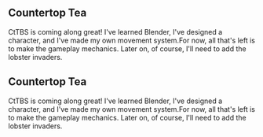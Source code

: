 ## Countertop Tea

CtTBS is coming along great! I've learned Blender, I've designed a character, and I've made my own movement system.For now, all that's left is to make the gameplay mechanics. Later on, of course, I'll need to add the lobster invaders.

## Countertop Tea

CtTBS is coming along great! I've learned Blender, I've designed a character, and I've made my own movement system.For now, all that's left is to make the gameplay mechanics. Later on, of course, I'll need to add the lobster invaders.